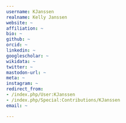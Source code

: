 ```yaml
---
username: KJanssen
realname: Kelly Janssen
website: ~
affiliation: ~
bio: ~
github: ~
orcid: ~
linkedin: ~
googlescholar: ~
wikidata: ~
twitter: ~
mastodon-url: ~
meta: ~
instagram: ~
redirect_from:
- /index.php/User:KJanssen
- /index.php/Special:Contributions/KJanssen
email: ~

---
```

